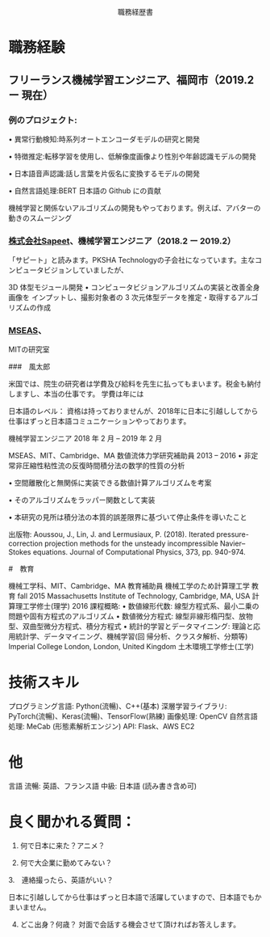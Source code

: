 <p align="center"> 職務経歴書 </p>

# 職務経験

## フリーランス機械学習エンジニア、福岡市（2019.2 ー 現在）

### 例のプロジェクト:

• 異常行動検知:時系列オートエンコーダモデルの研究と開発

• 特徴推定:転移学習を使用し、低解像度画像より性別や年齢認識モデルの開発

• 日本語音声認識:話し言葉を片仮名に変換するモデルの開発

• 自然言語処理:BERT 日本語の Github にの貢献

機械学習と関係ないアルゴリズムの開発もやっております。例えば、アバターの動きのスムージング



### [株式会社Sapeet](https://about.sapeet.com/)、機械学習エンジニア（2018.2 ー 2019.2）

「サピート」と読みます。PKSHA Technologyの子会社になっています。主なコンピュータビジョンしていましたが、

3D 体型モジュール開発 • コンピュータビジョンアルゴリズムの実装と改善全身画像を
インプットし、撮影対象者の 3 次元体型データを推定・取得するアルゴリズムの作成

### [MSEAS](http://mseas.mit.edu/)、
MITの研究室

###　風太郎

米国では、院生の研究者は学費及び給料を先生に払ってもまいます。税金も納付しますし、本当の仕事です。
学費は年には

日本語のレベル：
資格は持っておりませんが、2018年に日本に引越ししてから仕事はずっと日本語コミュニケーションやっております。


機械学習エンジニア
2018 年 2 月 – 2019 年 2 月

MSEAS、MIT、Cambridge、MA
数値流体力学研究補助員
2013 – 2016
• 非定常非圧縮性粘性流の反復時間積分法の数学的性質の分析

• 空間離散化と無関係に実装できる数値計算アルゴリズムを考案

• そのアルゴリズムをラッパー関数として実装

• 本研究の見所は積分法の本質的誤差限界に基づいて停止条件を導いたこと

出版物: Aoussou, J., Lin, J. and Lermusiaux, P. (2018). Iterated pressure-correction projection
methods for the unsteady incompressible Navier–Stokes equations. Journal of Computational
Physics, 373, pp. 940-974.

#　教育

機械工学科、MIT、Cambridge、MA
教育補助員
機械工学のため計算理工学
教育
fall 2015
Massachusetts Institute of Technology, Cambridge, MA, USA
計算理工学修士(理学)
2016
課程概略:
• 数値線形代数: 線型方程式系、最小二乗の問題や固有方程式のアルゴリズム
• 数値微分方程式: 線型非線形楕円型、放物型、双曲型微分方程式、積分方程式
• 統計的学習とデータマイニング: 理論と応用統計学、データマイニング、機械学習(回
帰分析、クラスタ解析、分類等)
Imperial College London, London, United Kingdom
土木環境工学修士(工学)

# 技術スキル
プログラミング言語: Python(流暢)、C++(基本)
深層学習ライブラリ: PyTorch(流暢)、Keras(流暢)、TensorFlow(熟練)
画像処理: OpenCV
自然言語処理: MeCab (形態素解析エンジン)
API: Flask、AWS EC2

# 他
言語
流暢: 英語、フランス語
中級: 日本語 (読み書き含め可)

# 良く聞かれる質問：

1. 何で日本に来た？アニメ？

2. 何で大企業に勤めてみない？



3.　連絡撮ったら、英語がいい？

日本に引越ししてから仕事はずっと日本語で活躍していますので、日本語でもかまいません。

4. どこ出身？何歳？
対面で会話する機会させて頂ければお答えします。





